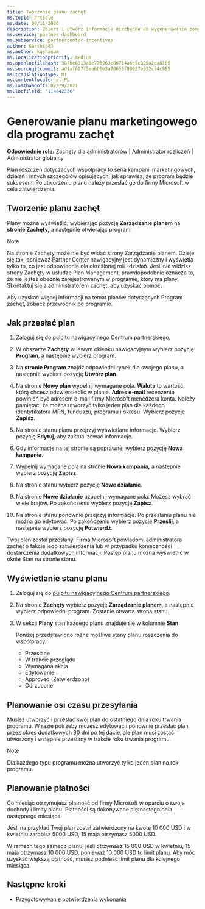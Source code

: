 ```yaml
---
title: Tworzenie planu zachęt
ms.topic: article
ms.date: 09/11/2020
description: Zbierz i utwórz informacje niezbędne do wygenerowania pomyślnego planu marketingowego dla programu zachęt.
ms.service: partner-dashboard
ms.subservice: partnercenter-incentives
author: Karthic83
ms.author: kashanum
ms.localizationpriority: medium
ms.openlocfilehash: 387be6313a1e775963c86714a6c5c825a2ca8169
ms.sourcegitcommit: ad1af627f5ee6b6e3a70655f90927e932cf4c985
ms.translationtype: MT
ms.contentlocale: pl-PL
ms.lasthandoff: 07/29/2021
ms.locfileid: "114842336"
---
```

# <a name="generate-a-marketing-plan-for-your-incentives-program"></a>Generowanie planu marketingowego dla programu zachęt

**Odpowiednie role:** Zachęty dla administratorów | Administrator rozliczeń | Administrator globalny

Plan roszczeń dotyczących współpracy to seria kampanii marketingowych, działań i innych szczegółów opisujących, jak sprawisz, że program będzie sukcesem. Po utworzeniu planu należy przesłać go do firmy Microsoft w celu zatwierdzenia.

## <a name="create-your-incentives-plan"></a>Tworzenie planu zachęt

Plany można wyświetlić, wybierając pozycję **Zarządzanie planem** na **stronie Zachęty,** a następnie otwierając program.

>[!NOTE]
>Na stronie Zachęty może nie być widać strony Zarządzanie planem. Dzieje się tak, ponieważ Partner Center nawigacyjny jest dynamiczny i wyświetla tylko to, co jest odpowiednie dla określonej roli i działań. Jeśli nie widzisz strony Zachęty w usłudze Plan Management, prawdopodobnie oznacza to, że nie jesteś obecnie zarejestrowanym w programie, który ma plany. Skontaktuj się z administratorem zachęt, aby uzyskać pomoc.

Aby uzyskać więcej informacji na temat planów dotyczących Program zachęt, zobacz przewodnik po programie.

## <a name="how-to-submit-a-plan"></a>Jak przesłać plan

1. Zaloguj się do [pulpitu nawigacyjnego Centrum partnerskiego](https://partner.microsoft.com/dashboard/).

2. W obszarze **Zachęty** w lewym okienku nawigacyjnym wybierz pozycję **Program**, a następnie wybierz program. 

3. Na **stronie Program** znajdź odpowiedni rynek dla swojego planu, a następnie wybierz pozycję **Utwórz plan**. 

4. Na stronie **Nowy plan** wypełnij wymagane pola. **Waluta** to wartość, którą chcesz odzwierciedlić w planie. **Adres e-mail** recenzenta powinien być adresem e-mail firmy Microsoft menedżera konta. Należy pamiętać, że można utworzyć tylko jeden plan dla każdego identyfikatora MPN, funduszu, programu i okresu. Wybierz pozycję **Zapisz**.

5. Na stronie stanu planu przejrzyj wyświetlane informacje. Wybierz pozycję **Edytuj**, aby zaktualizować informacje.

6. Gdy informacje na tej stronie są poprawne, wybierz pozycję **Nowa kampania**.

7. Wypełnij wymagane pola na stronie **Nowa kampania,** a następnie wybierz pozycję **Zapisz.**

8. Na stronie stanu wybierz pozycję **Nowe działanie**. 

9. Na stronie **Nowe działanie** uzupełnij wymagane pola. Możesz wybrać wiele krajów. Po zakończeniu wybierz pozycję **Zapisz**. 

10. Na stronie stanu ponownie przejrzyj informacje. Po przesłaniu planu nie można go edytować. Po zakończeniu wybierz pozycję **Prześlij**, a następnie wybierz pozycję **Potwierdź**.

Twój plan został przesłany. Firma Microsoft powiadomi administratora zachęt o fakcie jego zatwierdzenia lub w przypadku konieczności dostarczenia dodatkowych informacji. Postęp planu można wyświetlić w oknie Stan na stronie stanu.

## <a name="view-the-status-of-your-plan"></a>Wyświetlanie stanu planu

1. Zaloguj się do [pulpitu nawigacyjnego Centrum partnerskiego](https://partner.microsoft.com/dashboard/).

2. Na stronie **Zachęty** wybierz pozycję **Zarządzanie planem**, a następnie wybierz odpowiedni program. Zostanie otwarta strona stanu.

3. W sekcji **Plany** stan każdego planu znajduje się w kolumnie **Stan**.

   Poniżej przedstawiono różne możliwe stany planu roszczenia do współpracy.

   - Przesłane
   - W trakcie przeglądu
   - Wymagana akcja
   - Edytowanie
   - Approved (Zatwierdzono)
   - Odrzucone

## <a name="plan-submission-timelines"></a>Planowanie osi czasu przesyłania

Musisz utworzyć i przesłać swój plan do ostatniego dnia roku trwania programu. W razie potrzeby możesz edytować i ponownie przesłać plan przez okres dodatkowych 90 dni po tej dacie, ale plan musi zostać utworzony i wstępnie przesłany w trakcie roku trwania programu.

>[!NOTE]
> Dla każdego typu programu można utworzyć tylko jeden plan na rok programu.

## <a name="plan-payments"></a>Planowanie płatności

Co miesiąc otrzymujesz płatność od firmy Microsoft w oparciu o swoje dochody i limity planu. Płatności są dokonywane piętnastego dnia następnego miesiąca.

Jeśli na przykład Twój plan został zatwierdzony na kwotę 10 000 USD i w kwietniu zarobisz 5000 USD, 15 maja otrzymasz 5000 USD.

W ramach tego samego planu, jeśli otrzymasz 15 000 USD w kwietniu, 15 maja otrzymasz 10 000 USD, ponieważ 10 000 USD to limit planu. Aby móc uzyskać większą płatność, musisz podnieść limit planu dla kolejnego miesiąca.

## <a name="next-steps"></a>Następne kroki

- [Przygotowywanie potwierdzenia wykonania](incentives-prepare-your-proof-of-execution.md)
